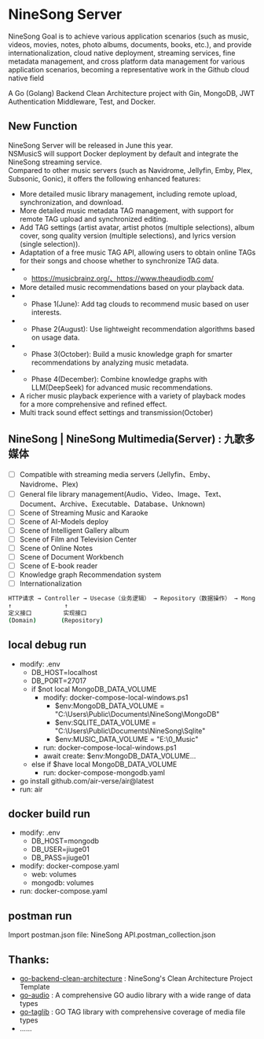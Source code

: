 # NineSong Server
NineSong Goal is to achieve various application scenarios (such as music, videos, movies, notes, photo albums, documents, books, etc.), and provide internationalization, cloud native deployment, streaming services, fine metadata management, and cross platform data management for various application scenarios, becoming a representative work in the Github cloud native field

A Go (Golang) Backend Clean Architecture project with Gin, MongoDB, JWT Authentication Middleware, Test, and Docker.

## New Function
NineSong Server will be released in June this year.  
NSMusicS will support Docker deployment by default and integrate the NineSong streaming service.  
Compared to other music servers (such as Navidrome, Jellyfin, Emby, Plex, Subsonic, Gonic), it offers the following enhanced features:
- More detailed music library management, including remote upload, synchronization, and download.
- More detailed music metadata TAG management, with support for remote TAG upload and synchronized editing.
- Add TAG settings (artist avatar, artist photos (multiple selections), album cover, song quality version (multiple selections), and lyrics version (single selection)).
- Adaptation of a free music TAG API, allowing users to obtain online TAGs for their songs and choose whether to synchronize TAG data.
- - https://musicbrainz.org/、https://www.theaudiodb.com/
- More detailed music recommendations based on your playback data.
- - Phase 1(June): Add tag clouds to recommend music based on user interests.
- - Phase 2(August): Use lightweight recommendation algorithms based on usage data.
- - Phase 3(October): Build a music knowledge graph for smarter recommendations by analyzing music metadata.
- - Phase 4(December): Combine knowledge graphs with LLM(DeepSeek) for advanced music recommendations.
- A richer music playback experience with a variety of playback modes for a more comprehensive and refined effect.
- Multi track sound effect settings and transmission(October)

## NineSong | NineSong Multimedia(Server) : 九歌多媒体
- [ ] Compatible with streaming media servers (Jellyfin、Emby、Navidrome、Plex)
- [ ] General file library management(Audio、Video、Image、Text、Document、Archive、Executable、Database、Unknown)
- [ ] Scene of Streaming Music and Karaoke
- [ ] Scene of AI-Models deploy
- [ ] Scene of Intelligent Gallery album
- [ ] Scene of Film and Television Center
- [ ] Scene of Online Notes
- [ ] Scene of Document Workbench
- [ ] Scene of E-book reader
- [ ] Knowledge graph Recommendation system
- [ ] Internationalization

```sh
HTTP请求 → Controller → Usecase（业务逻辑） → Repository（数据操作） → MongoDB  
↑               ↑  
定义接口         实现接口
(Domain)       (Repository)
```

## local debug run
 - modify: .env
   - DB_HOST=localhost
   - DB_PORT=27017
   - if $not local MongoDB_DATA_VOLUME
     - modify: docker-compose-local-windows.ps1 
       - $env:MongoDB_DATA_VOLUME = "C:\Users\Public\Documents\NineSong\MongoDB"
       - $env:SQLITE_DATA_VOLUME = "C:\Users\Public\Documents\NineSong\Sqlite"
       - $env:MUSIC_DATA_VOLUME = "E:\0_Music"
     - run: docker-compose-local-windows.ps1
     - await create: $env:MongoDB_DATA_VOLUME...
   - else if $have local MongoDB_DATA_VOLUME
     - run: docker-compose-mongodb.yaml
 - go install github.com/air-verse/air@latest
 - run: air
   
## docker build run
 - modify: .env
   - DB_HOST=mongodb
   - DB_USER=jiuge01
   - DB_PASS=jiuge01
 - modify: docker-compose.yaml
   - web: volumes
   - mongodb: volumes
 - run: docker-compose.yaml

## postman run
Import postman.json file: NineSong API.postman_collection.json

## Thanks:
 - [go-backend-clean-architecture](https://github.com/amitshekhariitbhu/go-backend-clean-architecture) : NineSong's Clean Architecture Project Template
 - [go-audio](https://github.com/go-audio) : A comprehensive GO audio library with a wide range of data types
 - [go-taglib](https://github.com/sentriz/go-taglib) : GO TAG library with comprehensive coverage of media file types
 - ......